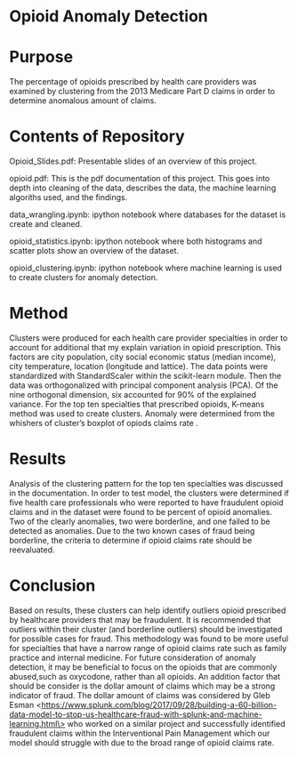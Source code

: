 ﻿# Opioid Anomaly Detection

# Purpose

The percentage of opioids prescribed by health care providers was examined by clustering  from the 2013 Medicare Part D claims in order to determine anomalous amount of claims.

# Contents of Repository 

Opioid_Slides.pdf: Presentable slides of an overview of this project. 

opioid.pdf: This is the pdf documentation of this project. This goes into depth into cleaning of the data, describes the data,
the machine learning algoriths used, and the findings.

data_wrangling.ipynb: ipython notebook where databases for the dataset is create and cleaned.

opioid_statistics.ipynb: ipython notebook where both histograms and scatter plots show an overview of the dataset.

opioid_clustering.ipynb: ipython notebook where machine learning is used to create clusters for anomaly detection.

# Method

Clusters were produced for each health care provider specialties in order to account for additional that my explain variation in opioid prescription. This factors are city population, city social economic status (median income), city temperature, location (longitude and lattice).
The data points were standardized with StandardScaler within the scikit-learn module. Then the data was orthogonalized with principal component analysis (PCA). Of the nine orthogonal dimension, six accounted for 90% of the explained variance. For the top ten specialties that prescribed opioids, K-means method was used to create clusters.  Anomaly were determined from the whishers of cluster’s boxplot of opiods claims rate .


# Results

Analysis of the clustering pattern for the top ten specialties was discussed in the documentation. In order to test model, the clusters were determined if five health care professionals who were reported to have fraudulent opioid claims and in the dataset were found to be percent of opioid anomalies. Two of the clearly anomalies, two were borderline, and one failed to be detected as anomalies. Due to the two  known cases of fraud being borderline, the criteria to determine if opioid claims rate should be reevaluated. 

# Conclusion

Based on results, these clusters can help identify outliers opioid prescribed
by healthcare providers that may be fraudulent. It is recommended that outliers
within their cluster (and borderline outliers) should be investigated for possible
cases for fraud. This methodology was found to be more useful for specialties
that have a narrow range of opioid claims rate such as family practice and internal
medicine. For future consideration of anomaly detection, it may be beneficial to
focus on the opioids that are commonly abused,such as oxycodone, rather than
all opioids. An addition factor that should be consider is the dollar amount of
claims which may be a strong indicator of fraud. The dollar amount of claims
was considered by Gleb Esman \<https://www.splunk.com/blog/2017/09/28/building-a-60-billion-data-model-to-stop-us-healthcare-fraud-with-splunk-and-machine-learning.html\> who worked on a similar project and successfully
identified fraudulent claims within the Interventional Pain Management which
our model should struggle with due to the broad range of opioid
claims rate.


 


